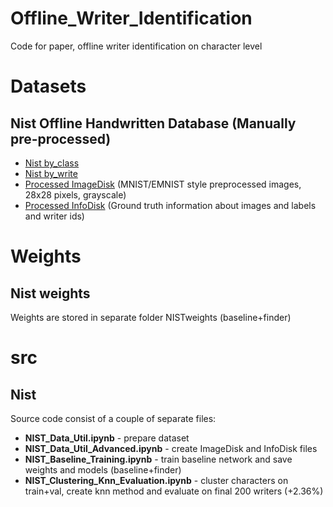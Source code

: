 # Offline_Writer_Identification
Code for paper, offline writer identification on character level <br>

# Datasets
## Nist Offline Handwritten Database (Manually pre-processed)
- [Nist by_class](https://drive.google.com/open?id=19lJdqYlnlyodhKIRLBuTKCN5EO30x4C4) <br>
- [Nist by_write](https://drive.google.com/open?id=1XI3XZZuj3BBMEescln8y_cQRjUE_-MiD) <br>
- [Processed ImageDisk](https://drive.google.com/open?id=17c2itFvFmpA0FUHiViYTpE3Nzc-B4YVU) (MNIST/EMNIST style preprocessed images, 28x28 pixels, grayscale) <br>
- [Processed InfoDisk](https://drive.google.com/open?id=1KLrAYpkMVKXRKrIRjW7pfA7-7KuGVArM) (Ground truth information about images and labels and writer ids) <br>

# Weights
## Nist weights
Weights are stored in separate folder NISTweights (baseline+finder) <br>

# src
## Nist
Source code consist of a couple of separate files: <br>
- **NIST_Data_Util.ipynb**                  - prepare dataset <br>
- **NIST_Data_Util_Advanced.ipynb**         - create ImageDisk and InfoDisk files <br>
- **NIST_Baseline_Training.ipynb**          - train baseline network and save weights and models (baseline+finder) <br>
- **NIST_Clustering_Knn_Evaluation.ipynb**  - cluster characters on train+val, create knn method and evaluate on final 200 writers (+2.36%) <br>
